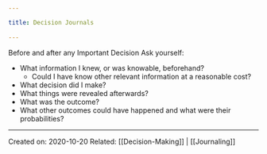 ```yaml
---
title: Decision Journals 
---
```

Before and after any Important Decision Ask yourself:

- What information I knew, or was knowable, beforehand?
	- Could I have know other relevant information at a reasonable cost?
- What decision did I make?
- What things were revealed afterwards?
- What was the outcome?
- What other outcomes could have happened and what were their probabilities? 

-------------------
Created on: 2020-10-20
Related: [[Decision-Making]] | [[Journaling]]
